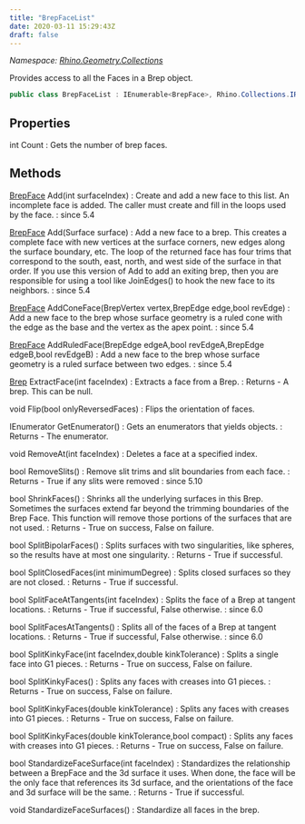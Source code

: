 ```yaml
---
title: "BrepFaceList"
date: 2020-03-11 15:29:43Z
draft: false
---
```


*Namespace: [Rhino.Geometry.Collections](../)*

Provides access to all the Faces in a Brep object.
```cs
public class BrepFaceList : IEnumerable<BrepFace>, Rhino.Collections.IRhinoTable<BrepFace>
```
## Properties

int Count
: Gets the number of brep faces.
## Methods

[BrepFace](/rhinocommon/rhino/geometry/brepface/) Add(int surfaceIndex)
: Create and add a new face to this list. An incomplete face is added.
     The caller must create and fill in the loops used by the face.
: since 5.4

[BrepFace](/rhinocommon/rhino/geometry/brepface/) Add(Surface surface)
: Add a new face to a brep.  This creates a complete face with
     new vertices at the surface corners, new edges along the surface
     boundary, etc.  The loop of the returned face has four trims that
     correspond to the south, east, north, and west side of the 
     surface in that order.  If you use this version of Add to
     add an exiting brep, then you are responsible for using a tool
     like JoinEdges() to hook the new face to its neighbors.
: since 5.4

[BrepFace](/rhinocommon/rhino/geometry/brepface/) AddConeFace(BrepVertex vertex,BrepEdge edge,bool revEdge)
: Add a new face to the brep whose surface geometry is a 
     ruled cone with the edge as the base and the vertex as
     the apex point.
: since 5.4

[BrepFace](/rhinocommon/rhino/geometry/brepface/) AddRuledFace(BrepEdge edgeA,bool revEdgeA,BrepEdge edgeB,bool revEdgeB)
: Add a new face to the brep whose surface geometry is a 
     ruled surface between two edges.
: since 5.4

[Brep](/rhinocommon/rhino/geometry/brep/) ExtractFace(int faceIndex)
: Extracts a face from a Brep.
: Returns - A brep. This can be null.

void Flip(bool onlyReversedFaces)
: Flips the orientation of faces.

IEnumerator<BrepFace> GetEnumerator()
: Gets an enumerators that yields  objects.
: Returns - The enumerator.

void RemoveAt(int faceIndex)
: Deletes a face at a specified index.

bool RemoveSlits()
: Remove slit trims and slit boundaries from each face.
: Returns - True if any slits were removed
: since 5.10

bool ShrinkFaces()
: Shrinks all the underlying surfaces in this Brep. 
     Sometimes the surfaces extend far beyond the trimming boundaries of the Brep Face. 
     This function will remove those portions of the surfaces that are not used.
: Returns - True on success, False on failure.

bool SplitBipolarFaces()
: Splits surfaces with two singularities, like spheres, so the results
     have at most one singularity.
: Returns - True if successful.

bool SplitClosedFaces(int minimumDegree)
: Splits closed surfaces so they are not closed.
: Returns - True if successful.

bool SplitFaceAtTangents(int faceIndex)
: Splits the face of a Brep at tangent locations.
: Returns - True if successful, False otherwise.
: since 6.0

bool SplitFacesAtTangents()
: Splits all of the faces of a Brep at tangent locations.
: Returns - True if successful, False otherwise.
: since 6.0

bool SplitKinkyFace(int faceIndex,double kinkTolerance)
: Splits a single face into G1 pieces.
: Returns - True on success, False on failure.

bool SplitKinkyFaces()
: Splits any faces with creases into G1 pieces.
: Returns - True on success, False on failure.

bool SplitKinkyFaces(double kinkTolerance)
: Splits any faces with creases into G1 pieces.
: Returns - True on success, False on failure.

bool SplitKinkyFaces(double kinkTolerance,bool compact)
: Splits any faces with creases into G1 pieces.
: Returns - True on success, False on failure.

bool StandardizeFaceSurface(int faceIndex)
: Standardizes the relationship between a BrepFace and the 3d surface it
     uses.  When done, the face will be the only face that references its 3d
     surface, and the orientations of the face and 3d surface will be the same.
: Returns - True if successful.

void StandardizeFaceSurfaces()
: Standardize all faces in the brep.
